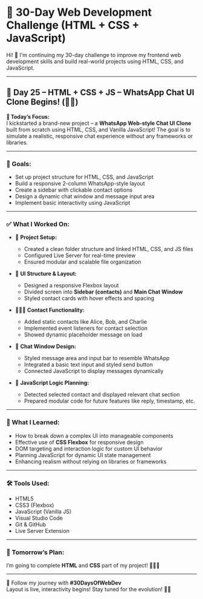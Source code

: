# 🚀 30-Day Web Development Challenge (HTML + CSS + JavaScript)

Hi! 👋 I'm continuing my 30-day challenge to improve my frontend web development skills and build real-world projects using HTML, CSS, and JavaScript.

---

## 💬 Day 25 – HTML + CSS + JS – WhatsApp Chat UI Clone Begins! (📱🔥)

📌 **Today’s Focus:**  
I kickstarted a brand-new project – a **WhatsApp Web-style Chat UI Clone** built from scratch using HTML, CSS, and Vanilla JavaScript! The goal is to simulate a realistic, responsive chat experience without any frameworks or libraries.

---

### 🎯 Goals:

- Set up project structure for HTML, CSS, and JavaScript  
- Build a responsive 2-column WhatsApp-style layout  
- Create a sidebar with clickable contact options  
- Design a dynamic chat window and message input area  
- Implement basic interactivity using JavaScript  

---

### ✅ What I Worked On:

- 📁 **Project Setup:**
  - Created a clean folder structure and linked HTML, CSS, and JS files  
  - Configured Live Server for real-time preview  
  - Ensured modular and scalable file organization  

- 🧱 **UI Structure & Layout:**
  - Designed a responsive Flexbox layout  
  - Divided screen into **Sidebar (contacts)** and **Main Chat Window**  
  - Styled contact cards with hover effects and spacing  

- 🧑‍🤝‍🧑 **Contact Functionality:**
  - Added static contacts like Alice, Bob, and Charlie  
  - Implemented event listeners for contact selection  
  - Showed dynamic placeholder message on load  

- 💬 **Chat Window Design:**
  - Styled message area and input bar to resemble WhatsApp  
  - Integrated a basic text input and styled send button  
  - Connected JavaScript to display messages dynamically  

- 🔁 **JavaScript Logic Planning:**
  - Detected selected contact and displayed relevant chat section  
  - Prepared modular code for future features like reply, timestamp, etc.  

---

### 🧠 What I Learned:

- How to break down a complex UI into manageable components  
- Effective use of **CSS Flexbox** for responsive design  
- DOM targeting and interaction logic for custom UI behavior  
- Planning JavaScript for dynamic UI state management  
- Enhancing realism without relying on libraries or frameworks  

---

### 🛠️ Tools Used:

- HTML5  
- CSS3 (Flexbox)  
- JavaScript (Vanilla JS)  
- Visual Studio Code  
- Git & GitHub  
- Live Server Extension  

---

### 📌 Tomorrow’s Plan:

I’m going to complete **HTML** and **CSS** part of my project! 🧠💬✨

---

🔖 Follow my journey with **#30DaysOfWebDev**  
Layout is live, interactivity begins! Stay tuned for the evolution! 🚀📲

